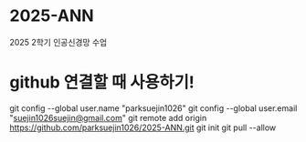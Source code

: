 # 2025-ANN
2025 2학기 인공신경망 수업
# github 연결할 때 사용하기!
git config --global user.name "parksuejin1026"
git config --global user.email "suejin1026suejin@gmail.com"
git remote add origin https://github.com/parksuejin1026/2025-ANN.git
git init 
git pull --allow
